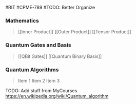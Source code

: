 #RIT #CPME-789 #TODO: Better Organize
### Mathematics
> [[Inner Product]]
> [[Outer Product]]
> [[Tensor Product]]
### Quantum Gates and Basis
> [[QBit Gates]]
> [[Quantum Binary Basis]]
### Quantum Algorithms
> Item 1
> Item 2
> Item 3

TODO: Add stuff from MyCourses
https://en.wikipedia.org/wiki/Quantum_algorithm
